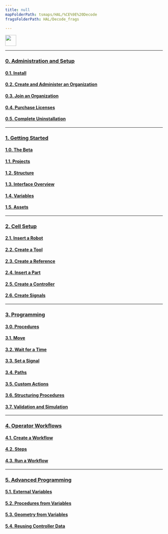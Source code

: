 ```yaml
---
title: null
mapFolderPath: tsmaps/HAL/%CE%9E%20Decode
fragsFolderPath: HAL/Decode_frags

---
```



<!-- tsGuideRenderComment {"guide":{"id":"fdOksd1Pp","path":"HAL","fragmentFolderPath":"HAL/Decode_frags"},"fragment":{"id":"fdOksd1Pp","topLevelMapKey":"cQXU6R01TZ","mapKeyChain":"cQXU6R01TZ","guideID":"fdOksd2ME","guidePath":"c:/GitHub/MuddySpud/MuddySpud.github.io/tsmaps/HAL/Decode.tsmap","parentFragmentID":null,"chartKey":"cQXU6R01TZ","options":[]}} -->

<img class="logo" src="/HAL/assets/images/decode/logo.png" height="35">

---

### [0. Administration and Setup](/HAL/Overview/0-Administration-and-Setup#0-administration-and-setup)

#### [0.1. Install](/HAL/Overview/0-Administration-and-Setup#01-install)

#### [0.2. Create and Administer an Organization](/HAL/Overview/0-Administration-and-Setup#02-create-and-administer-an-organization)

#### [0.3. Join an Organization](/HAL/Overview/0-Administration-and-Setup#03-join-an-organization)

#### [0.4. Purchase Licenses](/HAL/Overview/0-Administration-and-Setup#04-purchase-licenses)

#### [0.5. Complete Uninstallation](/HAL/Overview/0-Administration-and-Setup#05-complete-uninstallation)

---

### [1. Getting Started](/HAL/decode/1-Getting-Started#1-getting-started)

#### [1.0. The Beta](/HAL/decode/1-Getting-Started#10-the-beta)

#### [1.1. Projects](/HAL/decode/1-Getting-Started#11-projects)

#### [1.2. Structure](/HAL/decode/1-Getting-Started#12-structure)

#### [1.3. Interface Overview](/HAL/decode/1-Getting-Started#13-interface-overview)

#### [1.4. Variables](/HAL/decode/1-Getting-Started#14-variables)

#### [1.5. Assets](/HAL/decode/1-Getting-Started#15-assets)

---

### [2. Cell Setup](/HAL/decode/2-Cell#2-cell-setup)

#### [2.1. Insert a Robot](/HAL/decode/2-Cell#21-insert-a-robot)

#### [2.2. Create a Tool](/HAL/decode/2-Cell#22-create-a-tool)

#### [2.3. Create a Reference](/HAL/decode/2-Cell#23-create-a-reference)

#### [2.4. Insert a Part](/HAL/decode/2-Cell#24-create-a-part)

#### [2.5. Create a Controller](/HAL/decode/2-Cell#25-create-a-controller)

#### [2.6. Create Signals](/HAL/decode/2-Cell#26-create-a-signal)

---

### [3. Programming](/HAL/decode/3-Programming#3-programming)

#### [3.0. Procedures](/HAL/decode/3-Programming#30-procedures)

#### [3.1. Move](/HAL/decode/3-Programming#31-move)

#### [3.2. Wait for a Time](/HAL/decode/3-Programming#32-wait-for-a-time)

#### [3.3. Set a Signal](/HAL/decode/3-Programming#33-set-a-signal)

#### [3.4. Paths](/HAL/decode/3-Programming#34-paths)

#### [3.5. Custom Actions](/HAL/decode/3-Programming#35-custom-actions)

#### [3.6. Structuring Procedures](/HAL/decode/3-Programming#36-structuring-procedures)

#### [3.7. Validation and Simulation](/HAL/decode/3-Programming#37-validation-and-simulation)

---

### [4. Operator Workflows](/HAL/decode/4-Workflows#4-operator-workflows)

#### [4.1. Create a Workflow](/HAL/decode/4-Workflows#41-create-a-workflow)

#### [4.2. Steps](/HAL/decode/4-Workflows#42-steps)

#### [4.3. Run a Workflow](/HAL/decode/4-Workflows#43-run-a-workflow)

---

### [5. Advanced Programming](/HAL/decode/5-Advanced-Programming#5-advanced-programming)

#### [5.1. External Variables](/HAL/decode/5-Advanced-Programming#51-external-variables)

#### [5.2. Procedures from Variables](/HAL/decode/5-Advanced-Programming#52-procedures-from-variables)

#### [5.3. Geometry from Variables](/HAL/decode/5-Advanced-Programming#53-geometry-from-variables)

#### [5.4. Reusing Controller Data](/HAL/decode/5-Advanced-Programming#54-resuing-controller-data)
